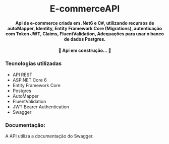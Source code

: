 <h1 align="center"> E-commerceAPI</h1>

 <h4 align="center">  Api de e-commerce criada em .Net6 e C#, utilizando recursos de autoMapper, Identity, Entity Framework Core (Migrations), autenticação com Token JWT, Claims, FluentValidation, Adequações para usar o banco de dados Postgres. </h4>

<h4 align="center"> 
	🚧  Api em construção...  🚧
</h4>

### Tecnologias utilizadas
* API REST
* ASP.NET Core 6
* Entity Framework Core
* Postgres
* AutoMapper 
* FluentValidation
* JWT Bearer Authentication
* Swagger

### Documentação:
A API utiliza a documentação do Swagger. 
    
